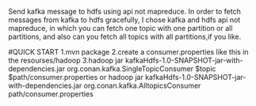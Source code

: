 Send kafka message to hdfs using api not mapreduce.
In order to fetch messages from kafka to hdfs gracefully,
I chose kafka and hdfs api not mapreduce, in which
you can fetch one topic with one partition or all partitions,
and also can you fetch all topics with all partitions,if you like.

#QUICK START
1.mvn package
2.create a consumer.properties like this in the resourses/hadoop
3.hadoop jar kafkaHdfs-1.0-SNAPSHOT-jar-with-dependencies.jar org.conan.kafka.SingleTopicConsumer $topic $path/consumer.properties
or hadoop jar kafkaHdfs-1.0-SNAPSHOT-jar-with-dependencies.jar org.conan.kafka.AlltopicsConsumer path/consumer.properties
